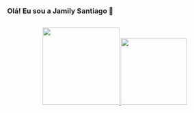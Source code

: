 ### Olá! Eu sou a Jamily Santiago 👋
##

<div align="center">
<a href="https://github.com/jamilysantiago">
<img height="180em"  src="https://github-readme-stats.vercel.app/api?username=jamilysantiago&show_icons=true&theme=dracula&include_all_commits=true&count_private=true"/>
 <img height="155em"  src="https://github-readme-stats.vercel.app/api/top-langs/?username=jamilysantiago&layout=compact&langs_count=7&theme=dracula"/>
</div>

  
  ##

